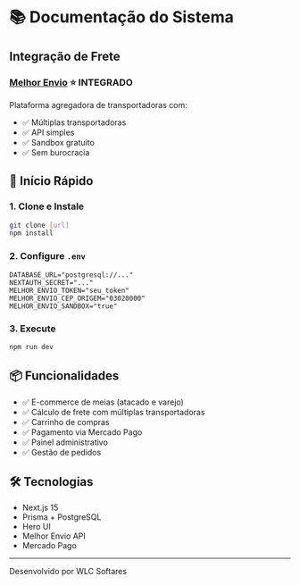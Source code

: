 # 📚 Documentação do Sistema

## Integração de Frete

### [Melhor Envio](./MELHOR_ENVIO.md) ⭐ **INTEGRADO**

Plataforma agregadora de transportadoras com:
- ✅ Múltiplas transportadoras
- ✅ API simples
- ✅ Sandbox gratuito
- ✅ Sem burocracia

## 🚀 Início Rápido

### 1. Clone e Instale
```bash
git clone [url]
npm install
```

### 2. Configure `.env`
```env
DATABASE_URL="postgresql://..."
NEXTAUTH_SECRET="..."
MELHOR_ENVIO_TOKEN="seu_token"
MELHOR_ENVIO_CEP_ORIGEM="03020000"
MELHOR_ENVIO_SANDBOX="true"
```

### 3. Execute
```bash
npm run dev
```

## 📦 Funcionalidades

- ✅ E-commerce de meias (atacado e varejo)
- ✅ Cálculo de frete com múltiplas transportadoras
- ✅ Carrinho de compras
- ✅ Pagamento via Mercado Pago
- ✅ Painel administrativo
- ✅ Gestão de pedidos

## 🛠️ Tecnologias

- Next.js 15
- Prisma + PostgreSQL
- Hero UI
- Melhor Envio API
- Mercado Pago

---

Desenvolvido por WLC Softares

